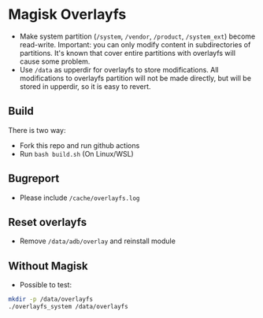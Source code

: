 # Magisk Overlayfs

- Make system partition (`/system`, `/vendor`, `/product`, `/system_ext`) become read-write. Important: you can only modify content in subdirectories of partitions. It's known that cover entire partitions with overlayfs will cause some problem.
- Use `/data` as upperdir for overlayfs to store modifications. All modifications to overlayfs partition will not be made directly, but will be stored in upperdir, so it is easy to revert.

## Build

There is two way:
- Fork this repo and run github actions
- Run `bash build.sh` (On Linux/WSL)

## Bugreport

- Please include `/cache/overlayfs.log`

## Reset overlayfs

- Remove `/data/adb/overlay` and reinstall module

## Without Magisk

- Possible to test:

```bash
mkdir -p /data/overlayfs
./overlayfs_system /data/overlayfs
```
